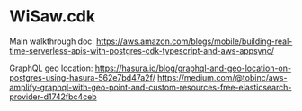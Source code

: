 # WiSaw.cdk

Main walkthrough doc:
https://aws.amazon.com/blogs/mobile/building-real-time-serverless-apis-with-postgres-cdk-typescript-and-aws-appsync/


GraphQL geo location:
https://hasura.io/blog/graphql-and-geo-location-on-postgres-using-hasura-562e7bd47a2f/
https://medium.com/@tobinc/aws-amplify-graphql-with-geo-point-and-custom-resources-free-elasticsearch-provider-d1742fbc4ceb
